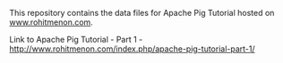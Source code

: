 This repository contains the data files for Apache Pig Tutorial hosted on www.rohitmenon.com.


Link to Apache Pig Tutorial - Part 1 - http://www.rohitmenon.com/index.php/apache-pig-tutorial-part-1/
